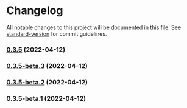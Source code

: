 # Changelog

All notable changes to this project will be documented in this file. See [standard-version](https://github.com/conventional-changelog/standard-version) for commit guidelines.

### [0.3.5](https://kbss.felk.cvut.cz/git/s-forms/compare/v0.3.5-beta.3...v0.3.5) (2022-04-12)

### [0.3.5-beta.3](https://kbss.felk.cvut.cz/git/s-forms/compare/v0.3.5-beta.2...v0.3.5-beta.3) (2022-04-12)

### [0.3.5-beta.2](https://kbss.felk.cvut.cz/git/s-forms/compare/v0.3.5-beta.1...v0.3.5-beta.2) (2022-04-12)

### 0.3.5-beta.1 (2022-04-12)
